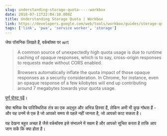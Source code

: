 ```yaml
---
slug: understanding-storage-quota-----workbox
date: 2018-07-11T22:04:10.808Z
title: Understanding Storage Quota | Workbox
link: https://developers.google.com/web/tools/workbox/guides/storage-quota
tags: ['link', 'pwa', 'service worker', 'storage']
---
```

जेफ पॉसनिक लिखते हैं, वर्कबॉक्स पर wrt

> A common source of unexpectedly high quota usage is due to runtime caching of opaque responses, which is to say, cross-origin responses to requests made without CORS enabled.
> 
> Browsers automatically inflate the quota impact of those opaque responses as a security consideration. In Chrome, for instance, even an opaque response of a few kilobytes will end up contributing around 7 megabytes towards your quota usage.


[पूर्ण पोस्ट पढ़ें](https://developers.google.com/web/tools/workbox/guides/storage-quota)।

सेवा श्रमिक वेब पारिस्थितिक तंत्र का एक अद्भुत और अभिन्न हिस्सा हैं, लेकिन अभी भी कुछ गॉथस हैं - और यह उनमें से एक है जो आपको समय से पहले नहीं जानता है, जो आपको काट सकता है।

यह देखना बहुत अच्छा है जैसे वर्कबॉक्स इसे संभालने में सक्षम है और आपको सूचित करता है ताकि आप जान सकें कि क्या होता है।


